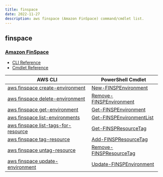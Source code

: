 ```yaml
---
title: finspace
date: 2022-11-27
description: aws finspace (Amazon FinSpace) command/cmdlet list.
---
```


## finspace

### [Amazon FinSpace](https://aws.amazon.com/finspace/)

* [CLI Reference](https://docs.aws.amazon.com/cli/latest/reference/finspace/index.html)
* [Cmdlet Reference](https://docs.aws.amazon.com/powershell/latest/reference/items/Finspace_cmdlets.html)

|AWS CLI|PowerShell Cmdlet|
|----|----|
|[aws finspace create-environment](https://docs.aws.amazon.com/cli/latest/reference/finspace/create-environment.html)|[New-FINSPEnvironment](https://docs.aws.amazon.com/powershell/latest/reference/items/New-FINSPEnvironment.html)|
|[aws finspace delete-environment](https://docs.aws.amazon.com/cli/latest/reference/finspace/delete-environment.html)|[Remove-FINSPEnvironment](https://docs.aws.amazon.com/powershell/latest/reference/items/Remove-FINSPEnvironment.html)|
|[aws finspace get-environment](https://docs.aws.amazon.com/cli/latest/reference/finspace/get-environment.html)|[Get-FINSPEnvironment](https://docs.aws.amazon.com/powershell/latest/reference/items/Get-FINSPEnvironment.html)|
|[aws finspace list-environments](https://docs.aws.amazon.com/cli/latest/reference/finspace/list-environments.html)|[Get-FINSPEnvironmentList](https://docs.aws.amazon.com/powershell/latest/reference/items/Get-FINSPEnvironmentList.html)|
|[aws finspace list-tags-for-resource](https://docs.aws.amazon.com/cli/latest/reference/finspace/list-tags-for-resource.html)|[Get-FINSPResourceTag](https://docs.aws.amazon.com/powershell/latest/reference/items/Get-FINSPResourceTag.html)|
|[aws finspace tag-resource](https://docs.aws.amazon.com/cli/latest/reference/finspace/tag-resource.html)|[Add-FINSPResourceTag](https://docs.aws.amazon.com/powershell/latest/reference/items/Add-FINSPResourceTag.html)|
|[aws finspace untag-resource](https://docs.aws.amazon.com/cli/latest/reference/finspace/untag-resource.html)|[Remove-FINSPResourceTag](https://docs.aws.amazon.com/powershell/latest/reference/items/Remove-FINSPResourceTag.html)|
|[aws finspace update-environment](https://docs.aws.amazon.com/cli/latest/reference/finspace/update-environment.html)|[Update-FINSPEnvironment](https://docs.aws.amazon.com/powershell/latest/reference/items/Update-FINSPEnvironment.html)|

